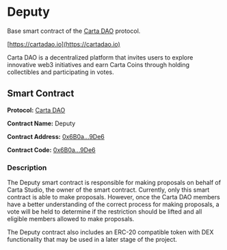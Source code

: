 # Deputy

Base smart contract of the [Carta DAO](https://cartadao.io) protocol.

[https://cartadao.io](https://cartadao.io)

Carta DAO is a decentralized platform that invites users to explore innovative web3 initiatives and earn Carta Coins through holding collectibles and participating in votes.

## Smart Contract

**Protocol:** [Carta DAO](https://cartadao.io)

**Contract Name:** Deputy

**Contract Address:** [0x6B0a...9De6](https://polygonscan.com/token/0x6B0ac39bCe7EcCD767bD21d3AB9fd7E90D1e9De6)

**Contract Code:** [0x6B0a...9De6](https://polygonscan.com/address/0x6B0ac39bCe7EcCD767bD21d3AB9fd7E90D1e9De6#code)

### Description
The Deputy smart contract is responsible for making proposals on behalf of Carta Studio, the owner of the smart contract. Currently, only this smart contract is able to make proposals. However, once the Carta DAO members have a better understanding of the correct process for making proposals, a vote will be held to determine if the restriction should be lifted and all eligible members allowed to make proposals.

The Deputy contract also includes an ERC-20 compatible token with DEX functionality that may be used in a later stage of the project.
